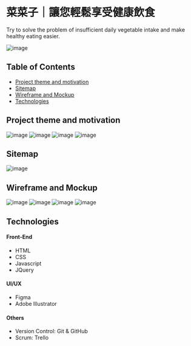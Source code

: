 # 菜菜子｜讓您輕鬆享受健康飲食
Try to solve the problem of insufficient daily vegetable intake and make healthy eating easier.

![image](https://github.com/arale025/eat-vegetables-together/assets/141701851/f4a55247-4907-41d3-a4c8-acc94a075bc7)

## Table of Contents
* [Project theme and motivation](#Project-theme-and-motivation)
* [Sitemap](#Sitemap)
* [Wireframe and Mockup](#Wireframe-and-Mockup)
* [Technologies](#Technologies)

## Project theme and motivation

![image](https://github.com/arale025/eat-vegetables-together/assets/141701851/7e793f73-fb44-41d4-bc51-cb1246a79e43)
![image](https://github.com/arale025/eat-vegetables-together/assets/141701851/c056d461-3171-4fc6-8097-522a7e053710)
![image](https://github.com/arale025/eat-vegetables-together/assets/141701851/17db21e6-abcc-4d73-b8bf-ca9b1da4045a)
![image](https://github.com/arale025/eat-vegetables-together/assets/141701851/3a442105-a502-41df-900c-2a216433926f)


## Sitemap

![image](https://github.com/arale025/eat-vegetables-together/assets/141701851/4e022c00-d57f-43ac-8c6c-2468dcd56764)

## Wireframe and Mockup

![image](https://github.com/arale025/eat-vegetables-together/assets/141701851/0be8598d-fcc7-4cae-91b7-08436ffbe913)
![image](https://github.com/arale025/eat-vegetables-together/assets/141701851/95afa6aa-cfb8-40ac-b4a7-bdb4e5d058c7)
![image](https://github.com/arale025/eat-vegetables-together/assets/141701851/77725462-0ef5-4bc7-8902-82899be256ed)
![image](https://github.com/arale025/eat-vegetables-together/assets/141701851/2a50a404-4722-42ee-91eb-8270efffee6b)

## Technologies
#### Front-End
* HTML
* CSS
* Javascript
* JQuery

#### UI/UX
* Figma
* Adobe Illustrator

#### Others
* Version Control: Git & GitHub
* Scrum: Trello





